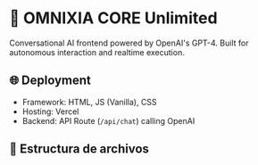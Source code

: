 # 🧠 OMNIXIA CORE Unlimited

Conversational AI frontend powered by OpenAI's GPT-4. Built for autonomous interaction and realtime execution.

## 🌐 Deployment
- Framework: HTML, JS (Vanilla), CSS
- Hosting: Vercel
- Backend: API Route (`/api/chat`) calling OpenAI

## 📁 Estructura de archivos
